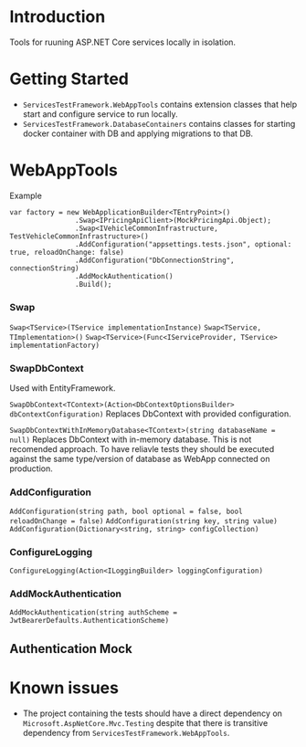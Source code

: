 # Introduction 
Tools for ruuning ASP.NET Core services locally in isolation. 

# Getting Started
- `ServicesTestFramework.WebAppTools` contains extension classes that help start and configure service to run locally.
- `ServicesTestFramework.DatabaseContainers` contains classes for starting docker container with DB and applying migrations to that DB.

# WebAppTools

Example
```
var factory = new WebApplicationBuilder<TEntryPoint>()
                .Swap<IPricingApiClient>(MockPricingApi.Object);
                .Swap<IVehicleCommonInfrastructure, TestVehicleCommonInfrastructure>()
                .AddConfiguration("appsettings.tests.json", optional: true, reloadOnChange: false)
                .AddConfiguration("DbConnectionString", connectionString)
                .AddMockAuthentication()
                .Build();
```

### Swap
`Swap<TService>(TService implementationInstance)`
`Swap<TService, TImplementation>()`
`Swap<TService>(Func<IServiceProvider, TService> implementationFactory)`

### SwapDbContext
Used with EntityFramework.

`SwapDbContext<TContext>(Action<DbContextOptionsBuilder> dbContextConfiguration)`
Replaces DbContext with provided configuration.

`SwapDbContextWithInMemoryDatabase<TContext>(string databaseName = null)`
Replaces DbContext with in-memory database.
This is not recomended approach. To have reliavle tests they should be executed against the same type/version of database as WebApp connected on production. 

### AddConfiguration

`AddConfiguration(string path, bool optional = false, bool reloadOnChange = false)`
`AddConfiguration(string key, string value)`
`AddConfiguration(Dictionary<string, string> configCollection)`

### ConfigureLogging
`ConfigureLogging(Action<ILoggingBuilder> loggingConfiguration)`

### AddMockAuthentication
`AddMockAuthentication(string authScheme = JwtBearerDefaults.AuthenticationScheme)`

## Authentication Mock



# Known issues
- The project containing the tests should have a direct dependency on `Microsoft.AspNetCore.Mvc.Testing` despite that there is transitive dependency from `ServicesTestFramework.WebAppTools`.
